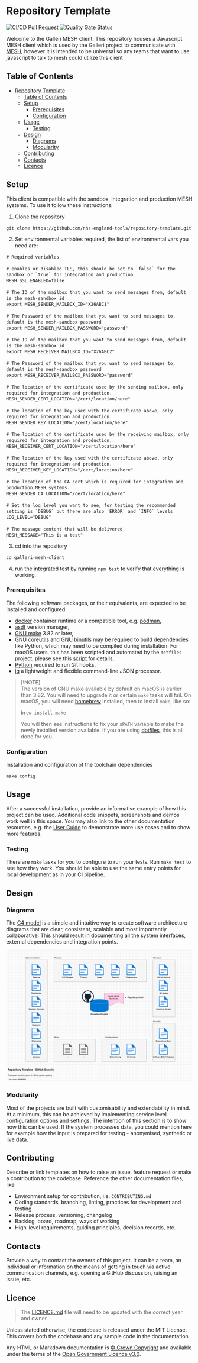 # Repository Template

[![CI/CD Pull Request](https://github.com/nhs-england-tools/repository-template/actions/workflows/cicd-1-pull-request.yaml/badge.svg)](https://github.com/nhs-england-tools/repository-template/actions/workflows/cicd-1-pull-request.yaml)
[![Quality Gate Status](https://sonarcloud.io/api/project_badges/measure?project=repository-template&metric=alert_status)](https://sonarcloud.io/summary/new_code?id=repository-template)

Welcome to the Galleri MESH client. This repository houses a Javascript MESH client which is used by the Galleri project to communicate with [MESH](https://digital.nhs.uk/services/message-exchange-for-social-care-and-health-mesh), however it is intended to be universal so any teams that want to use javascript to talk to mesh could utilize this client

## Table of Contents

- [Repository Template](#repository-template)
  - [Table of Contents](#table-of-contents)
  - [Setup](#setup)
    - [Prerequisites](#prerequisites)
    - [Configuration](#configuration)
  - [Usage](#usage)
    - [Testing](#testing)
  - [Design](#design)
    - [Diagrams](#diagrams)
    - [Modularity](#modularity)
  - [Contributing](#contributing)
  - [Contacts](#contacts)
  - [Licence](#licence)

## Setup

This client is compatible with the sandbox, integration and production MESH systems. To use it follow these instructions:

1. Clone the repository

```shell
git clone https://github.com/nhs-england-tools/repository-template.git
```

2. Set environmental variables required, the list of environmental vars you need are:

```shell
# Required variables

# enables or disabled TLS, this should be set to `false` for the sandbox or `true` for integration and production
MESH_SSL_ENABLED=false

# The ID of the mailbox that you want to send messages from, default is the mesh-sandbox id
export MESH_SENDER_MAILBOX_ID="X26ABC1"

# The Password of the mailbox that you want to send messages to, default is the mesh-sandbox password
export MESH_SENDER_MAILBOX_PASSWORD="password"

# The ID of the mailbox that you want to send messages from, default is the mesh-sandbox id
export MESH_RECEIVER_MAILBOX_ID="X26ABC2"

# The Password of the mailbox that you want to send messages to, default is the mesh-sandbox password
export MESH_RECEIVER_MAILBOX_PASSWORD="password"

# The location of the certificate used by the sending mailbox, only required for integration and production.
MESH_SENDER_CERT_LOCATION="/cert/location/here"

# The location of the key used with the certificate above, only required for integration and production.
MESH_SENDER_KEY_LOCATION="/cert/location/here"

# The location of the certificate used by the receiving mailbox, only required for integration and production.
MESH_RECEIVER_CERT_LOCATION="/cert/location/here"

# The location of the key used with the certificate above, only required for integration and production.
MESH_RECEIVER_KEY_LOCATION="/cert/location/here"

# The location of the CA cert which is required for integration and production MESH systems.
MESH_SENDER_CA_LOCATION="/cert/location/here"

# Set the log level you want to see, for testing the recommended setting is `DEBUG` but there are also `ERROR` and `INFO` levels
LOG_LEVEL="DEBUG"

# The message content that will be delivered
MESH_MESSAGE="This is a test"
```

3. cd into the repository

```shell
cd galleri-mesh-client
```

4. run the integrated test by running `npm test` to verify that everything is working.

### Prerequisites

The following software packages, or their equivalents, are expected to be installed and configured:

- [docker](https://www.docker.com/) container runtime or a compatible tool, e.g. [podman](https://podman.io/),
- [asdf](https://asdf-vm.com/) version manager,
- [GNU make](https://www.gnu.org/software/make/) 3.82 or later,
- [GNU coreutils](https://www.gnu.org/software/coreutils/) and [GNU binutils](https://www.gnu.org/software/binutils/) may be required to build dependencies like Python, which may need to be compiled during installation. For macOS users, this has been scripted and automated by the `dotfiles` project; please see this [script](https://github.com/nhs-england-tools/dotfiles/blob/main/assets/20-install-base-packages.macos.sh) for details,
- [Python](https://www.python.org/) required to run Git hooks,
- [jq](https://jqlang.github.io/jq/) a lightweight and flexible command-line JSON processor.

> [!NOTE]<br>
> The version of GNU make available by default on macOS is earlier than 3.82. You will need to upgrade it or certain `make` tasks will fail. On macOS, you will need [homebrew](https://brew.sh/) installed, then to install `make`, like so:
>
> ```shell
> brew install make
> ```
>
> You will then see instructions to fix your `$PATH` variable to make the newly installed version available. If you are using [dotfiles](https://github.com/nhs-england-tools/dotfiles), this is all done for you.

### Configuration

Installation and configuration of the toolchain dependencies

```shell
make config
```

## Usage

After a successful installation, provide an informative example of how this project can be used. Additional code snippets, screenshots and demos work well in this space. You may also link to the other documentation resources, e.g. the [User Guide](./docs/user-guide.md) to demonstrate more use cases and to show more features.

### Testing

There are `make` tasks for you to configure to run your tests. Run `make test` to see how they work. You should be able to use the same entry points for local development as in your CI pipeline.

## Design

### Diagrams

The [C4 model](https://c4model.com/) is a simple and intuitive way to create software architecture diagrams that are clear, consistent, scalable and most importantly collaborative. This should result in documenting all the system interfaces, external dependencies and integration points.

![Repository Template](./docs/diagrams/Repository_Template_GitHub_Generic.png)

### Modularity

Most of the projects are built with customisability and extendability in mind. At a minimum, this can be achieved by implementing service level configuration options and settings. The intention of this section is to show how this can be used. If the system processes data, you could mention here for example how the input is prepared for testing - anonymised, synthetic or live data.

## Contributing

Describe or link templates on how to raise an issue, feature request or make a contribution to the codebase. Reference the other documentation files, like

- Environment setup for contribution, i.e. `CONTRIBUTING.md`
- Coding standards, branching, linting, practices for development and testing
- Release process, versioning, changelog
- Backlog, board, roadmap, ways of working
- High-level requirements, guiding principles, decision records, etc.

## Contacts

Provide a way to contact the owners of this project. It can be a team, an individual or information on the means of getting in touch via active communication channels, e.g. opening a GitHub discussion, raising an issue, etc.

## Licence

> The [LICENCE.md](./LICENCE.md) file will need to be updated with the correct year and owner

Unless stated otherwise, the codebase is released under the MIT License. This covers both the codebase and any sample code in the documentation.

Any HTML or Markdown documentation is [© Crown Copyright](https://www.nationalarchives.gov.uk/information-management/re-using-public-sector-information/uk-government-licensing-framework/crown-copyright/) and available under the terms of the [Open Government Licence v3.0](https://www.nationalarchives.gov.uk/doc/open-government-licence/version/3/).

